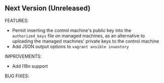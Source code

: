 ## Next Version (Unreleased)

FEATURES:

- Permit inserting the control machine's public key into the `authorized_keys`
  file on managed machines, as an alternative to uploading the managed
  machines' private keys to the control machine
- Add JSON output options to `vagrant ansible inventory`

IMPROVEMENTS:

- Add I18n support

BUG FIXES:
